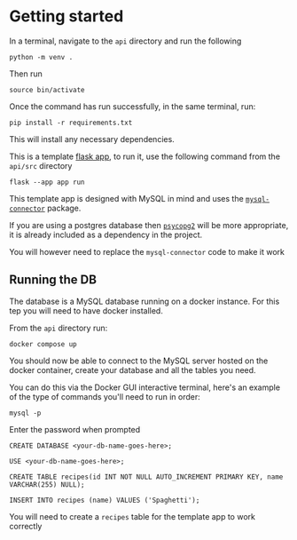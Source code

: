 # Getting started

In a terminal, navigate to the `api` directory and run the following

```
python -m venv .
```

Then run

```
source bin/activate
```
Once the command has run successfully, in the same terminal, run:

```
pip install -r requirements.txt
```
This will install any necessary dependencies.


This is a template [flask app](https://flask.palletsprojects.com/en/3.0.x/), to run it, use the following command from the `api/src` directory

```
flask --app app run
```

This template app is designed with MySQL in mind and uses the [`mysql-connector`](https://www.w3schools.com/python/python_mysql_getstarted.asp) package.

If you are using a postgres database then [`psycopg2`](https://www.postgresqltutorial.com/postgresql-python/) will be more appropriate, it is already included as a dependency in the project. 

You will however need to replace the `mysql-connector` code to make it work

## Running the DB

The database is a MySQL database running on a docker instance. For this tep you will need to have docker installed.

From the `api` directory run:

```
docker compose up
```

You should now be able to connect to the MySQL server hosted on the docker container, create your database and all the tables you need.

You can do this via the Docker GUI interactive terminal, here's an example of the type of commands you'll need to run in order:

```
mysql -p
```
Enter the password when prompted

```
CREATE DATABASE <your-db-name-goes-here>;
```

```
USE <your-db-name-goes-here>;
```

```
CREATE TABLE recipes(id INT NOT NULL AUTO_INCREMENT PRIMARY KEY, name VARCHAR(255) NULL);
```

```
INSERT INTO recipes (name) VALUES ('Spaghetti');
```


You will need to create a `recipes` table for the template app to work correctly